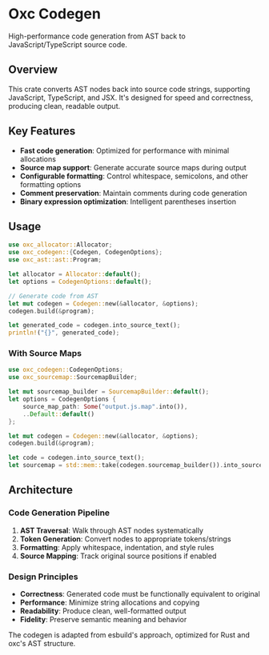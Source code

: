 # Oxc Codegen

High-performance code generation from AST back to JavaScript/TypeScript source code.

## Overview

This crate converts AST nodes back into source code strings, supporting JavaScript, TypeScript, and JSX. It's designed for speed and correctness, producing clean, readable output.

## Key Features

- **Fast code generation**: Optimized for performance with minimal allocations
- **Source map support**: Generate accurate source maps during output
- **Configurable formatting**: Control whitespace, semicolons, and other formatting options
- **Comment preservation**: Maintain comments during code generation
- **Binary expression optimization**: Intelligent parentheses insertion

## Usage

```rust
use oxc_allocator::Allocator;
use oxc_codegen::{Codegen, CodegenOptions};
use oxc_ast::ast::Program;

let allocator = Allocator::default();
let options = CodegenOptions::default();

// Generate code from AST
let mut codegen = Codegen::new(&allocator, &options);
codegen.build(&program);

let generated_code = codegen.into_source_text();
println!("{}", generated_code);
```

### With Source Maps

```rust
use oxc_codegen::CodegenOptions;
use oxc_sourcemap::SourcemapBuilder;

let mut sourcemap_builder = SourcemapBuilder::default();
let options = CodegenOptions {
    source_map_path: Some("output.js.map".into()),
    ..Default::default()
};

let mut codegen = Codegen::new(&allocator, &options);
codegen.build(&program);

let code = codegen.into_source_text();
let sourcemap = std::mem::take(codegen.sourcemap_builder()).into_sourcemap();
```

## Architecture

### Code Generation Pipeline
1. **AST Traversal**: Walk through AST nodes systematically
2. **Token Generation**: Convert nodes to appropriate tokens/strings  
3. **Formatting**: Apply whitespace, indentation, and style rules
4. **Source Mapping**: Track original source positions if enabled

### Design Principles
- **Correctness**: Generated code must be functionally equivalent to original
- **Performance**: Minimize string allocations and copying
- **Readability**: Produce clean, well-formatted output
- **Fidelity**: Preserve semantic meaning and behavior

The codegen is adapted from esbuild's approach, optimized for Rust and oxc's AST structure.